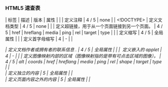 ### HTML5 速查表

| 标签 | 描述 | 版本 | 属性 |
| <!--...--> | 定义注释 | 4 / 5 | none |
| <!DOCTYPE> | 定义文档类型 | 4 / 5 | none |
| <a> | 定义超链接，用于从一个页面链接到另一个页面。 | 4 / 5 | href &#124; hreflang &#124; media &#124; ping &#124; rel &#124; target &#124; type |
| <abbr> | 定义缩写 | 4 / 5 | 全局属性 |
| <acronym> | 定义首字母缩写 | 4 | - |
| <address> | 定义文档作者或拥有者的联系信息 . | 4 / 5 | 全局属性 |
| <applet> |  定义嵌入的 applet | 4 | - |
| <area> | 定义图像映射内部的区域（图像映射指的是带有可点击区域的图像）。 | 4 / 5 | alt &#124; coords &#124; href &#124; hreflang &#124; media &#124; ping &#124; rel &#124; shape &#124; target &#124; type |
| <article> | 定义独立的内容 | 5 | 全局属性 |
| <aside> | 定义页面内容之外的内容 | 5 | 全局属性 |
| <audio> | 定义声音，比如音乐或其他音频流。 | 5 | autobuffer &#124; autoplay &#124; controls &#124; loop &#124; src |
| <b> | 定义粗体文本 , 用于强调某些文本 | 4 / 5 | 全局属性 |
| <base> | 定义页面上的所有链接规定默认地址或默认目标 | 4 / 5 | href &#124; target |
| <basefont> | 定义文档中所有文本的默认颜色、大小和字体 | 4 | - |
| <bb> | 定义文本的文本方向，使其脱离其周围文本的方向设置。 | 5 | type |
| <bdi> | 指的是 bidi 隔离, 允许您设置一段文本，使其脱离其父元素的文本方向设置 . | 5 | dir |
| <bdo> | 定义文本显示的方向。 | 4 / 5 | dir |
| <big> | 定义大号文本。 | 4 | - |
| <blockquote> | 定义摘自另一个源的块引用 。 | 4 / 5 | cite |
| <body> | 定义文档的主体 。 | 5 | 全局属性 |
| <br> | 插入换行符。 | 4 / 5 | 全局属性 |
| <button> | 定义按钮。 | 4 / 5 | autofocus &#124; disabled &#124; form &#124; formaction &#124; formenctype &#124; formme-thod &#124; formnovalidate &#124; formtarget &#124; name &#124; type &#124; value |
| <canvas> | 定义图形，比如图表和其他图像 | 5 | height &#124; width  |
| <caption> | 定义表格标题。 | 4 / 5 | 全局属性 |
| <center> | 定义居中的文本。 | 4 | - |
| <cite> | 定义作品（比如书籍、歌曲、电影、电视节目、绘画、雕塑等等）的标题。 | 4 / 5 | 全局属性 |
| <code> | 定义计算机代码文本。 | 4 / 5 | 全局属性 |
| <col> | 定义为表格中的一个或多个列定义属性值。 。 | 4 / 5 | span |
| <colgroup> | 定义对表格中的列进行组合，以便对其进行格式化。 | 4 / 5 | span  |
| <command> | 定义命令按钮。 | 5 | checked &#124; default &#124; disabled &#124; hidden &#124; icon &#124; label &#124; radiogroup &#124; type |
| <datagrid> | 定义可选数据的列表。 datagrid 作为树列表来显示。 | 5 | disabled &#124; multipe |
| <datalist> | 定义下拉列表。 请与 input 元素配合使用该元素，来定义 input 可能的值。 | 5 | 全局属性 |
| <dd> | 定义一个定义列表中对项目的描述 。 | 4 / 5 | 全局属性 |
| <del> | 定义删除文本。 | 4 / 5 | cite &#124; datetime |
| <details> | 定义描述文档或文档某个部分的细节。 | 5 | open |
| <dialog> | 定义对话，比如交谈 | 5 | 全局属性 |
| <dir> | 定义目录列表。 | 4 | - |
| <div> | 定义文档中的一个部分。 | 4 / 5 | 全局属性 |
| <dfn> | 定义一个定义项目。 | 4 / 5 | title |
| <dl> | 定义一个定义列表 . | 4 / 5 | 全局属性 |
| <dt> | 定义一个定义列表中的一个项目。 | 4 / 5 | 全局属性 |
| <em> | 呈现为被强调的文本。 | 4 / 5 | 全局属性 |
| <embed> | 定义嵌入的内容，比如插件 | 5 | height &#124; src &#124; type &#124; width |
| <fieldset> | 定义用于从逻辑上将表单中的元素组合起来。 | 4 / 5 | disabled &#124; form &#124; name |

| 标签 | 描述 | 版本 | 属性 |
| --- | --- | --- | --- |
|  

 | 定义 fiqure 元素的标题（caption）。 | 5 | 全局属性 |
|  | 规定独立的流内容（图像、图表、照片、代码等等）。 | 5 | 全局属性 |
|  | 规定文本的字体、大小和颜色。 | 4 | - |
|  | 定义 section 或 document 的页脚。 | 5 | 全局属性 |
|  | 用于创建供用户输入的 HTML 表单 | 4 / 5 | action | date | replace | accept | accept-charset | enctype | method | target |
|  | 定义子窗口（框架） | 4 | - |
|  | 定义框架集。 | 4 | - |
|  
# to

 | 定义标题。 
# 定义最大的标题。

###### 定义最小的标题

 | 4 / 5 | 全局属性 |
| <heda></heda> | 所有头部元素的容器。位于 内部的元素可以包含脚本、指引浏览器找到样式表、提供元信息，等等。 | 4 / 5 | 无 |
|  | 定义文档的页眉（介绍信息）。 | 5 | 全局属性 |
|  | 用于对网页或区段（section）的标题进行组合。 | 4 / 5 | 全局属性 |
|  
* * *

 | 水平线，它应该定义内容中的主题变化 | 4 / 5 | 全局属性 |
|  | 告知浏览器这是一个 HTML 文档。 | 4 / 5 | manifest |
|  | 呈现斜体的文本。 | 4 / 5 | 全局属性 |
|  | 创建包含另一个文档的行内框架。 | 4 / 5 | src | name | sandbox | seamless | width | height |
|  | 定义 HTML 页面中的图像。 | 4 / 5 | alt | src | height | ismap | usemap | width |
|  | 规定用户可输入数据的输入字段。 | 4 / 5 | accept | alt | auto-complete | autofocus | checked | disabled | from | formaction | formenctype | formme-thod | formnovalidate | formtarget | height | list | max | maxiength | min | multipe | name | pattern | placeholder | readonly | required | size | src | step | type | value | width |
|  | 定义文档的其余部分之外的插入文本。 | 4 / 5 | cite | datetime |
|  | 定义单行的输入域。 | 4 | - |
| <keygen> | 规定用于表单的密钥对生成器字段。 | 5 | autofocus | challenge | disabled | form | keytype | name |
|  | 定义键盘文本。它表示文本是从键盘上键入的。它经常用在与计算机相关的文档或手册中。 | 4 / 5 | 全局属性 |
|  | 为 input 元素定义标签（label） | 4 / 5 | for | form |
|  | 为以下元素定义标题（caption）： 
<fieldset>、、<details>。</details></fieldset>

 | 4 / 5 | 全局属性 |
|  | 定义列表项，有序列表和无序列表中都使用*   标签。 | 4 / 5 | value |
| <link> | 定义文档与外部资源之间的关系。 大多数时候都用来连接样式表。 | 4 / 6 | href | rel | media | hreflang | type | sizes |
|  | 定义带有记号的文本。请在需要突出显示文本时使用 <m>标签</m> | 5 | 全局属性 |
| <map></map> | 定义客户端图像映射。图像映射指的是带有可点击区域的图像。 | 4 / 5 | label | type |
|  | 定义菜单列表。当希望列出表单控件时使用该标签。 | 5 | autosubmit | compact | label | type |
|  | 可提供有关页面的元信息（meta-information），比如针对搜索引擎和更新频度的描述和关键词。 | 5 | charset | content | http-equiv | name | scheme |
|  | 定义度量衡。仅用于已知最大和最小值的度量。 | 5 | high | low | max | min | optimum | value |
|  | 定义导航链接的部分。 | 5 | 全局属性 |
|  
<noframes></noframes>

 | 向浏览器显示无法处理框架的提示文本。 | 4 | - |
|  |